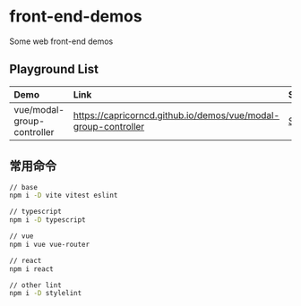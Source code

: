# front-end-demos

Some web front-end demos

## Playground List

<!--PLAYGROUND_LIST-->
Demo|Link|Source|Description
:--|:--|:--|:--
vue/modal-group-controller|<a href='https://capricorncd.github.io/demos/vue/modal-group-controller' target='_blank'>https://capricorncd.github.io/demos/vue/modal-group-controller</a>|[Source](vue/modal-group-controller)|--
<!--PLAYGROUND_LIST-->

## 常用命令

```bash
// base
npm i -D vite vitest eslint

// typescript
npm i -D typescript

// vue
npm i vue vue-router

// react
npm i react

// other lint
npm i -D stylelint
```
